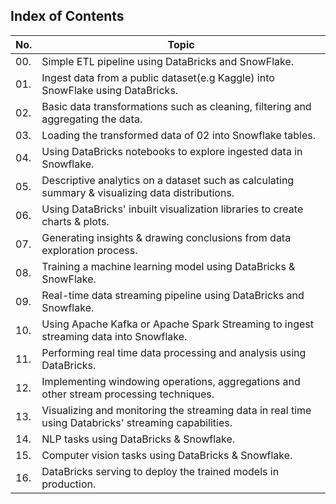 ## Index of Contents

| No. | Topic                                                      |
| --- | ---------------------------------------------------------- |
| 00. | Simple ETL pipeline using DataBricks and SnowFlake. |
| 01. | Ingest data from a public dataset(e.g Kaggle) into SnowFlake using DataBricks. |
| 02. | Basic data transformations such as cleaning, filtering and aggregating the data. |
| 03. | Loading the transformed data of 02 into Snowflake tables. |
| 04. | Using DataBricks notebooks to explore ingested data in Snowflake. |
| 05. | Descriptive analytics on a dataset such as calculating summary & visualizing data distributions. |
| 06. | Using DataBricks' inbuilt visualization libraries to create charts & plots. |
| 07. | Generating insights & drawing conclusions from data exploration process. |
| 08. | Training a machine learning model using DataBricks & SnowFlake. |
| 09. | Real-time data streaming pipeline using DataBricks and Snowflake. |
| 10. | Using Apache Kafka or Apache Spark Streaming to ingest streaming data into Snowflake. |
| 11. | Performing real time data processing and analysis using DataBricks. |
| 12. | Implementing windowing operations, aggregations and other stream processing techniques. |
| 13. | Visualizing and monitoring the streaming data in real time using Databricks' streaming capabilities. |
| 14. | NLP tasks using DataBricks & Snowflake. |
| 15. | Computer vision tasks using DataBricks & Snowflake. |
| 16. | DataBricks serving to deploy the trained models in production. |